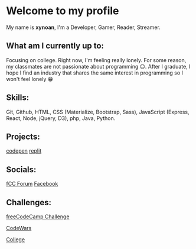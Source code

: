 # Welcome to my profile
My name is **xynoan**, I'm a Developer, Gamer, Reader, Streamer.
## What am I currently up to:
Focusing on college. Right now, I'm feeling really lonely. For some reason, my classmates are not passionate about programming ☹. After I graduate, I hope I find an industry that shares the same interest in programming so I won't feel lonely 😁
## Skills:
Git, Github, HTML, CSS (Materialize, Bootstrap, Sass), JavaScript (Express, React, Node, jQuery, D3), php, Java, Python.
## Projects: 
[codepen](https://codepen.io/xynoan)
[replit](https://replit.com/@xynoan)
## Socials:
[fCC Forum](https://forum.freecodecamp.org/u/xynoan/summary)
[Facebook](https://www.facebook.com/morvss)
## Challenges:
[freeCodeCamp Challenge](/fCCchallenge.md)
<br>

[CodeWars](/CWchallenge.md)
<br>

[College](/collegeChallenge.md)
